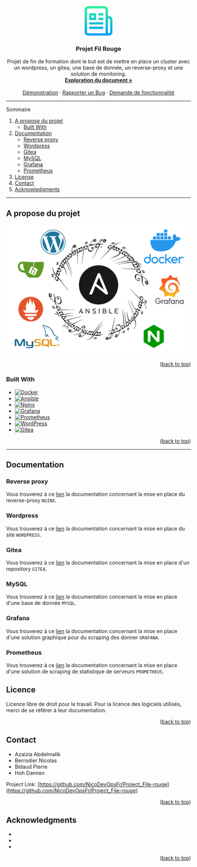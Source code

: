 <!-- Improved compatibility of back to top link: See: https://github.com/othneildrew/Best-README-Template/pull/73 -->
<a name="readme-top"></a>
<!--
*** Thanks for checking out the Best-README-Template. If you have a suggestion
*** that would make this better, please fork the repo and create a pull request
*** or simply open an issue with the tag "enhancement".
*** Don't forget to give the project a star!
*** Thanks again! Now go create something AMAZING! :D
-->



<!-- PROJECT File Rouge -->
<!--
*** I'm using markdown "reference style" links for readability.
*** Reference links are enclosed in brackets [ ] instead of parentheses ( ).
*** See the bottom of this document for the declaration of the reference variables
*** for contributors-url, forks-url, etc. This is an optional, concise syntax you may use.
*** https://www.markdownguide.org/basic-syntax/#reference-style-links
-->


<!-- PROJECT LOGO -->
<br />
<div align="center">
  <a href="https://github.com/github_username/repo_name">
    <img src="images/logo.png" alt="Logo" width="80" height="80">
  </a>

<h3 align="center">Projet Fil Rouge</h3>

  <p align="center">
    Projet de fin de formation dont le but est de mettre en place un cluster avec un wordpress, un gitea, une base de donnée, un reverse-proxy et une solution de monitoring.
    <br />
    <a href="https://github.com/NicoDevOpsFr/Project_File-rouge"><strong>Exploration du document »</strong></a>
    <br />
    <br />
    <a href="https://github.com/NicoDevOpsFr/Project_File-rouge">Démonstration</a>
    ·
    <a href="https://github.com/NicoDevOpsFr/Project_File-rouge/issues">Rapporter un Bug</a>
    ·
    <a href="https://github.com/NicoDevOpsFr/Project_File-rouge/issues">Demande de fonctionnalité</a>
  </p>
</div>

---

<!-- Sommaire -->

  <summary>Sommaire</summary>
  <ol>
    <li>
      <a href="#A propose du projet">A propose du projet</a>
      <ul>
        <li><a href="#built-with">Built With</a></li>
      </ul>
    </li>
    <li>
      <a href="#Documentation">Documentation</a>
      <ul>
        <li><a href="#Reverse proxy">Reverse proxy</a></li>
        <li><a href="#Wordpress">Wordpress</a></li>
        <li><a href="#Gitea">Gitea</a></li>
        <li><a href="#MySQL">MySQL</a></li>
        <li><a href="#Grafana">Grafana</a></li>
        <li><a href="#Prometheus">Prometheus</a></li>
      </ul>
    </li>
    <li><a href="#license">License</a></li>
    <li><a href="#contact">Contact</a></li>
    <li><a href="#acknowledgments">Acknowledgments</a></li>
  </ol>

---

<!-- A propose du projet -->
## A propose du projet
![couverture](https://github.com/NicoDevOpsFr/Project_File-rouge/blob/main/images/couverture.svg)

<p align="right">(<a href="#readme-top">back to top</a>)</p>

### Built With

* [![Docker][Docker.com]][Docker-url]
* [![Ansible][Ansible.com]][Ansible-url]
* [![Nginx][Nginx.com]][Nginx-url]
* [![Grafana][Grafana.com]][Grafana-url]
* [![Prometheus][Prometheus.com]][Prometheus-url]
* [![WordPress][Wordpress.com]][Wordpress-url]
* [![Gitea][Gitea.com]][Gitea-url]

<p align="right">(<a href="#readme-top">back to top</a>)</p>

---

<!-- Documentation -->
## Documentation

<!-- Reverse proxy -->
### Reverse proxy
Vous trouverez à ce [lien](https://github.com/NicoDevOpsFr/Project_File-rouge/blob/main/Documentation/Nginx.md) la documentation concernant la mise en place du reverse-proxy `NGINX`.

<!-- Wordpress -->
### Wordpress
Vous trouverez à ce [lien](https://github.com/NicoDevOpsFr/Project_File-rouge/blob/main/Documentation/Wordpress.md) la documentation concernant la mise en place du site `WORDPRESS`.

<!-- Gitea -->
### Gitea
Vous trouverez à ce [lien](https://github.com/NicoDevOpsFr/Project_File-rouge/blob/main/Documentation/gitea.md) la documentation concernant la mise en place d'un repository `GITEA`.

<!-- MySQL -->
### MySQL
Vous trouverez à ce [lien](https://github.com/NicoDevOpsFr/Project_File-rouge/blob/main/Documentation/mysql.md) la documentation concernant la mise en place d'une base de donnée `MYSQL`.

<!-- Grafana -->
### Grafana
Vous trouverez à ce [lien](https://github.com/NicoDevOpsFr/Project_File-rouge/blob/main/Documentation/grafana.md) la documentation concernant la mise en place d'une solution graphique pour du scraping des donner `GRAFANA`.

<!-- Prometheus -->
### Prometheus
Vous trouverez à ce [lien](https://github.com/NicoDevOpsFr/Project_File-rouge/blob/main/Documentation/prometheus.md) la documentation concernant la mise en place d'une solution de scraping de statistique de serveurs `PROMETHEUS`.

<!-- LICENcE -->
## Licence

Licence libre de droit pour le travail. Pour la licence des logiciels utilisés, merci de se référer à leur documentation.

<p align="right">(<a href="#readme-top">back to top</a>)</p>



<!-- CONTACT -->
## Contact

- Azaizia Abdelmalik
- Berrodier Nicolas
- Bidaud Pierre
- Hoh Damien

Project Link: [https://github.com/NicoDevOpsFr/Project_File-rouge](https://github.com/NicoDevOpsFr/Project_File-rouge)

<p align="right">(<a href="#readme-top">back to top</a>)</p>



<!-- ACKNOWLEDGMENTS -->
## Acknowledgments

* []()
* []()
* []()

<p align="right">(<a href="#readme-top">back to top</a>)</p>



<!-- MARKDOWN LINKS & IMAGES -->
<!-- https://www.markdownguide.org/basic-syntax/#reference-style-links -->
[contributors-shield]: https://img.shields.io/github/contributors/github_username/repo_name.svg?style=for-the-badge
[contributors-url]: https://github.com/github_username/repo_name/graphs/contributors
[forks-shield]: https://img.shields.io/github/forks/github_username/repo_name.svg?style=for-the-badge
[forks-url]: https://github.com/github_username/repo_name/network/members
[stars-shield]: https://img.shields.io/github/stars/github_username/repo_name.svg?style=for-the-badge
[stars-url]: https://github.com/github_username/repo_name/stargazers
[issues-shield]: https://img.shields.io/github/issues/github_username/repo_name.svg?style=for-the-badge
[issues-url]: https://github.com/github_username/repo_name/issues
[license-shield]: https://img.shields.io/github/license/github_username/repo_name.svg?style=for-the-badge
[license-url]: https://github.com/github_username/repo_name/blob/master/LICENSE.txt
[linkedin-shield]: https://img.shields.io/badge/-LinkedIn-black.svg?style=for-the-badge&logo=linkedin&colorB=555
[linkedin-url]: https://linkedin.com/in/linkedin_username
[product-screenshot]: images/screenshot.png
[Next.js]: https://img.shields.io/badge/next.js-000000?style=for-the-badge&logo=nextdotjs&logoColor=white
[Next-url]: https://nextjs.org/
[React.js]: https://img.shields.io/badge/React-20232A?style=for-the-badge&logo=react&logoColor=61DAFB
[React-url]: https://reactjs.org/
[Vue.js]: https://img.shields.io/badge/Vue.js-35495E?style=for-the-badge&logo=vuedotjs&logoColor=4FC08D
[Vue-url]: https://vuejs.org/
[Angular.io]: https://img.shields.io/badge/Angular-DD0031?style=for-the-badge&logo=angular&logoColor=white
[Angular-url]: https://angular.io/
[Svelte.dev]: https://img.shields.io/badge/Svelte-4A4A55?style=for-the-badge&logo=svelte&logoColor=FF3E00
[Svelte-url]: https://svelte.dev/
[Laravel.com]: https://img.shields.io/badge/Laravel-FF2D20?style=for-the-badge&logo=laravel&logoColor=white
[Laravel-url]: https://laravel.com
[Bootstrap.com]: https://img.shields.io/badge/Bootstrap-563D7C?style=for-the-badge&logo=bootstrap&logoColor=white
[Bootstrap-url]: https://getbootstrap.com
[JQuery.com]: https://img.shields.io/badge/jQuery-0769AD?style=for-the-badge&logo=jquery&logoColor=white
[JQuery-url]: https://jquery.com 
[Docker.com]: https://img.shields.io/badge/Docker-0F54CE?style=for-the-badge&logo=docker&logoColor=white
[Docker-url]: https://docker.com
[Ansible.com]: https://img.shields.io/badge/Ansible-000000?style=for-the-badge&logo=ansible&logoColor=white
[Ansible-url]: https://ansible.com
[Nginx.com]: https://img.shields.io/badge/Nginx-12882B?style=for-the-badge&logo=nginx&logoColor=white
[Nginx-url]: https://nginx.com
[Grafana.com]: https://img.shields.io/badge/Grafana-FBBF17?style=for-the-badge&logo=grafana&logoColor=white
[Grafana-url]: https://nginx.com
[Prometheus.com]: https://img.shields.io/badge/Prometheus-D43D26?style=for-the-badge&logo=prometheus&logoColor=white
[Prometheus-url]: https://prometheus.io
[WordPress.com]: https://img.shields.io/badge/Wordpress-042E44?style=for-the-badge&logo=wordpress&logoColor=white
[WordPress-url]: https://prometheus.io
[Gitea.com]: https://img.shields.io/badge/Gitea-406E19?style=for-the-badge&logo=gitea&logoColor=white
[Gitea-url]: https://gitea.io
